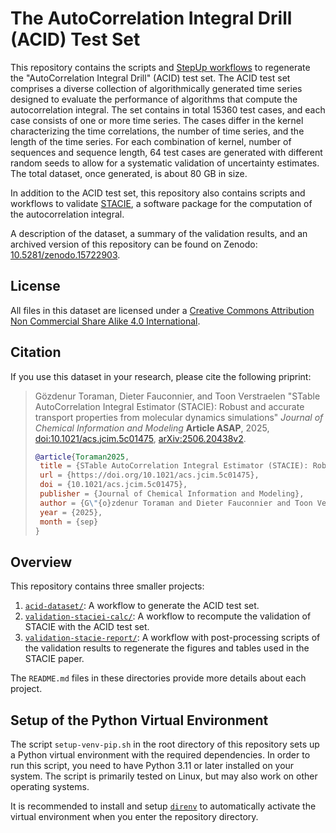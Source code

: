<!-- markdownlint-disable line-length -->

# The AutoCorrelation Integral Drill (ACID) Test Set

This repository contains the scripts and
[StepUp workflows](https://reproducible-reporting.github.io/stepup-core/stable/)
to regenerate the "AutoCorrelation Integral Drill" (ACID) test set.
The ACID test set comprises a diverse collection of algorithmically generated time series
designed to evaluate the performance of algorithms that compute the autocorrelation integral.
The set contains in total 15360 test cases, and each case consists of one or more time series.
The cases differ in the kernel characterizing the time correlations, the number of time series,
and the length of the time series.
For each combination of kernel, number of sequences and sequence length,
64 test cases are generated with different random seeds
to allow for a systematic validation of uncertainty estimates.
The total dataset, once generated, is about 80 GB in size.

In addition to the ACID test set, this repository also contains scripts and workflows
to validate [STACIE](https://molmod.github.io/stacie/),
a software package for the computation of the autocorrelation integral.

A description of the dataset, a summary of the validation results,
and an archived version of this repository can be found on Zenodo:
[10.5281/zenodo.15722903](https://doi.org/10.5281/zenodo.15722903).

## License

All files in this dataset are licensed under a
[Creative Commons Attribution Non Commercial Share Alike 4.0 International](https://creativecommons.org/licenses/by-nc-sa/4.0/legalcode).

## Citation

If you use this dataset in your research, please cite the following priprint:

> Gözdenur Toraman, Dieter Fauconnier, and Toon Verstraelen
> "STable AutoCorrelation Integral Estimator (STACIE):
> Robust and accurate transport properties from molecular dynamics simulations"
> *Journal of Chemical Information and Modeling* **Article ASAP**, 2025,
> [doi:10.1021/acs.jcim.5c01475](https://doi.org/10.1021/acs.jcim.5c01475),
> [arXiv:2506.20438v2](https://arxiv.org/abs/2506.20438v2).
>
> ```bibtex
> @article{Toraman2025,
>  title = {STable AutoCorrelation Integral Estimator (STACIE): Robust and accurate transport properties from molecular dynamics simulations},
>  url = {https://doi.org/10.1021/acs.jcim.5c01475},
>  doi = {10.1021/acs.jcim.5c01475},
>  publisher = {Journal of Chemical Information and Modeling},
>  author = {G\"{o}zdenur Toraman and Dieter Fauconnier and Toon Verstraelen},
>  year = {2025},
>  month = {sep}
> }
> ```

## Overview

This repository contains three smaller projects:

1. [`acid-dataset/`](acid-dataset/):
   A workflow to generate the ACID test set.
1. [`validation-staciei-calc/`](validation-stacie-calc/):
   A workflow to recompute the validation of STACIE with the ACID test set.
1. [`validation-stacie-report/`](validation-stacie-report/):
   A workflow with post-processing scripts of the validation results
   to regenerate the figures and tables used in the STACIE paper.

The `README.md` files in these directories provide more details about each project.

## Setup of the Python Virtual Environment

The script `setup-venv-pip.sh` in the root directory of this repository
sets up a Python virtual environment with the required dependencies.
In order to run this script, you need to have Python 3.11 or later installed on your system.
The script is primarily tested on Linux, but may also work on other operating systems.

It is recommended to install and setup [`direnv`](https://direnv.net/)
to automatically activate the virtual environment when you enter the repository directory.
